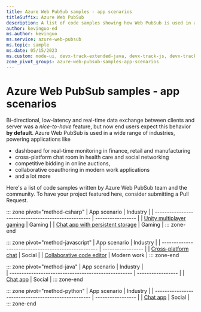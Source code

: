 ```yaml
---
title: Azure Web PubSub samples - app scenarios
titleSuffix: Azure Web PubSub
description: A list of code samples showing how Web PubSub is used in a wide variety of web applications 
author: kevinguo-ed
ms.author: kevinguo
ms.service: azure-web-pubsub
ms.topic: sample
ms.date: 05/15/2023
ms.custom: mode-ui, devx-track-extended-java, devx-track-js, devx-track-python
zone_pivot_groups: azure-web-pubsub-samples-app-scenarios
---
```

# Azure Web PubSub samples - app scenarios

Bi-directional, low-latency and real-time data exchange between clients and server was a *nice-to-have* feature, but now end users expect this behavior **by default**. Azure Web PubSub is used in a wide range of industries, powering applications like  
- dashboard for real-time monitoring in finance, retail and manufacturing
- cross-platform chat room in health care and social networking
- competitive bidding in online auctions, 
- collaborative coauthoring in modern work applications
- and a lot more

Here's a list of code samples written by Azure Web PubSub team and the community. To have your project featured here, consider submitting a Pull Request.

::: zone pivot="method-csharp"
| App scenario                                        | Industry          | 
| --------------------------------------------------- | ----------------- |
| [Unity multiplayer gaming](https://github.com/Azure/azure-webpubsub/tree/main/samples/csharp/unity-multiplayer-sample) | Gaming | 
| [Chat app with persistent storage](https://github.com/Azure/azure-webpubsub/tree/main/samples/csharp/chatapp-withstorage) | Gaming | 
::: zone-end

::: zone pivot="method-javascript"
| App scenario                                        | Industry          | 
| --------------------------------------------------- | ----------------- |
| [Cross-platform chat](https://github.com/Azure/azure-webpubsub/tree/main/samples/csharp/chatapp) | Social | 
| [Collaborative code editor](https://github.com/Azure/azure-webpubsub/tree/main/samples/csharp/chatapp) | Modern work | 
::: zone-end

::: zone pivot="method-java"
| App scenario                                        | Industry          |   
| --------------------------------------------------- | ----------------- | 
| [Chat app](https://github.com/Azure/azure-webpubsub/tree/main/samples/java/chatapp) | Social | 
::: zone-end

::: zone pivot="method-python"
| App scenario                                        | Industry          | 
| --------------------------------------------------- | ----------------- |
| [Chat app](https://github.com/Azure/azure-webpubsub/tree/main/samples/python/chatapp) | Social | 
::: zone-end
